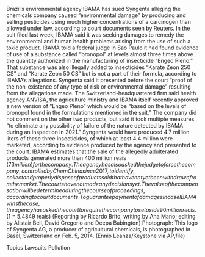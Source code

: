 Brazil’s environmental agency IBAMA has sued Syngenta alleging the chemicals company caused “environmental damage” by producing and selling pesticides using much higher concentrations of a carcinogen than allowed under law, according to court documents seen by Reuters.
In the suit filed last week, IBAMA said it was seeking damages to remedy the environmental and human health problems arising from the use of such a toxic product.
IBAMA told a federal judge in Sao Paulo it had found evidence of use of a substance called “bronopol” at levels almost three times above the quantity authorized in the manufacturing of insecticide “Engeo Pleno.”
That substance was also illegally added to insecticides “Karate Zeon 250 CS” and “Karate Zeon 50 CS” but is not a part of their formula, according to IBAMA’s allegations.
Syngenta said it presented before the court “proof of the non-existence of any type of risk or environmental damage” resulting from the allegations made.
The Switzerland-headquartered firm said health agency ANVISA, the agriculture ministry and IBAMA itself recently approved a new version of “Engeo Pleno” which would be “based on the levels of bronopol found in the formulations mentioned in the suit.”
The company did not comment on the other two products, but said it took multiple measures “to eliminate any possibility of failure of the nature detected by IBAMA during an inspection in 2021.”
Syngenta would have produced 4.7 million liters of these three insecticides, of which at least 4.4 million were marketed, according to evidence produced by the agency and presented to the court.
IBAMA estimates that the sale of the allegedly adulterated products generated more than 400 million reais ($73 million) for the company.
The agency has also asked the judge to force the company, controlled by ChemChina since 2017, to identify, collect and properly dispose of products sold that have not yet been withdrawn from the market.
The courts have not made any decisions yet.
The value of the compensation will be determined during the course of proceedings, according to court documents.
To guarantee payment of damages in case IBAMA wins the case, the agency has asked the court to require the company to set aside 90 million reais.
($1 = 5.4849 reais)
(Reporting by Ricardo Brito, writing by Ana Mano; editing by Alistair Bell, David Gregorio and Deepa Babington)
Photograph: This logo of Syngenta AG, a producer of agricultural chemicals, is photographed in Basel, Switzerland on Feb. 5, 2014. (Ennio Leanza/Keystone via AP,file)

Topics
Lawsuits
Pollution
